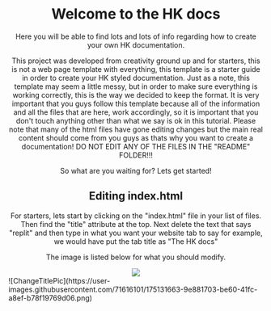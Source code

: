 <center>
  
# Welcome to the HK docs
  

  <p>Here you will be able to find lots and lots of info regarding how to create your own HK documentation.</p>
  <p>This project was developed from creativity ground up and for starters, this is not a web page template with everything, this template is a starter guide in order to create your HK styled documentation. Just as a note, this template may seem a little messy, but in order to make sure everything is working correctly, this is the way we decided to keep the format. It is very important that you guys follow this template because all of the information and all the files that are here, work accordingly, so it is important that you don't touch anything other than what we say is ok in this tutorial. Please note that many of the html files have gone editing changes but the main real content should come from you guys as thats why you want to create a documentation! DO NOT EDIT ANY OF THE FILES IN THE "README" FOLDER!!!</p>

  <p>So what are you waiting for? Lets get started!</p>

## Editing index.html

  <p>For starters, lets start by clicking on the "index.html" file in your list of files. Then find the "title" attribute at the top. Next delete the text that says "replit" and then type in what you want your website tab to say for example, we would have put the tab title as "The HK docs" </p>
  <p>The image is listed below for what you should modify. </p>
  <img src="PicturesForReadme/ChangeTitlePic.png">











</center>![ChangeTitlePic](https://user-images.githubusercontent.com/71616101/175131663-9e881703-be60-41fc-a8ef-b78f19769d06.png)
